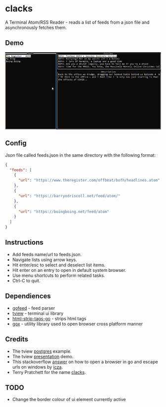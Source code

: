 # clacks
A Terminal Atom/RSS Reader - reads a list of feeds from a json file and asynchronously fetches them.

## Demo
![demo](img/clacksDemo.gif)

## Config
Json file called feeds.json in the same directory with the following format:
```json
{
  "feeds": [
    {
      "url": "https://www.theregister.com/offbeat/bofh/headlines.atom"
    },
    {
      "url": "https://barryodriscoll.net/feed/atom/"
    },
    {
      "url": "https://boingboing.net/feed/atom"
    }
  ]
}
```

## Instructions
- Add feeds name/url to feeds.json. 
- Navigate lists using arrow keys. 
- Hit enter/esc to select and deselect list items.
- Hit enter on an entry to open in default system browser.
- Use menu shortcuts to perform related tasks.
- Ctrl-C to quit.

## Dependiences 
- [gofeed](https://github.com/mmcdole/gofeed) - feed parser
- [tview](https://github.com/rivo/tview) - terminal ui library
- [html-strip-tags-go](https://github.com/grokify/html-strip-tags-go) - strips html tags
- [gox](https://github.com/icza/gox) - utility library used to open browser cross platform manner

## Credits
- The tview [postgres](https://github.com/rivo/tview/wiki/Postgres) example.
- The tview [presentation](https://github.com/rivo/tview/tree/master/demos/presentation) demo.  
- This stackoverflow [answer](https://stackoverflow.com/questions/39320371/how-start-web-server-to-open-page-in-browser-in-golang) on how to open a browser in go and escape urls on windows by [icza](https://stackoverflow.com/users/1705598/icza).
- Terry Pratchett for the name [clacks](https://discworld.fandom.com/wiki/Clacks).

## TODO
- Change the border colour of ui element currently active

